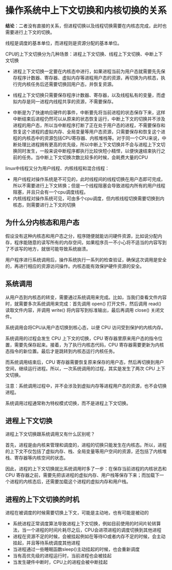 # 操作系统中上下文切换和内核切换的关系

**结论**：二者没有直接的关系，但进程切换以及线程切换需要在内核态完成，此时也需要进行上下文的切换。



线程是调度的基本单位，而进程则是资源分配的基本单位。



CPU的上下文切换分为几种场景：进程上下文切换、线程上下文切换、中断上下文切换



* 进程上下文切换一定要在内核态中进行，如果进程当前为用户态就需要先先保存程序计数器、寄存器、虚拟内存等进程用户态的资源，再切换为内核态，执行完内核任务后还需要切换回用户态，并恢复资源。

* 线程上下文切换只需要保存程序计数器、寄存器，以及线程私有的变量，而虚拟内存是同一进程内线程共享的资源，不需要保存。

* 中断是为了快速响应硬件的事件，中断要先将当前进程的状态保存下来，这样中断结束后进程仍然可以从原来的状态恢复运行，中断上下文的切换并不涉及进程的用户态，所以当中断程序打断了正在处于用户态的进程，不需要保存和恢复这个进程的虚拟内存、全局变量等用户态资源，只需要保存和恢复这个进程的内核态中的资源包括CPU寄存器、内核堆栈等。对于同一个CPU来说，中断处理比进程拥有更高的优先级，所以中断上下文切换并不会与进程上下文切换同时发生，一般来说中断程序都执行比较快短小精悍，以便快速结束执行之前的任务。当中断上下文切换次数比较多的时候，会耗费大量的CPU



linux中线程又分为用户线程、内核线程和混合线程：

* 用户线程对操作系统是不可见的，此时线程间的线程切换在用户态即可完成，所以不需要进行上下文转换；但是一个线程阻塞会导致进程内所有的用户线程阻塞，并且只会有一个cpu调度线程。
* 内核线程对操作系统可见，可由多个cpu调度，但内核线程切换需要切换到内核态，则需要进行上下文的切换



## 为什么分内核态和用户态

假设没有这种内核态和用户态之分，程序随便就能访问硬件资源，比如说分配内存，程序能随意的读写所有的内存空间，如果程序员一不小心将不适当的内容写到了不该写的地方，就很可能导致系统崩溃。

用户程序进行系统调用后，操作系统执行一系列的检查验证，确保这次调用是安全的，再进行相应的资源访问操作。内核态能有效保护硬件资源的安全。



## 系统调用

从用户态到内核态的转变，需要通过系统调用来完成。比如，当我们查看文件内容时，就需要多次系统调用来完成：首先调用 open() 打开文件，然后调用 read() 读取文件内容，并调用 write() 将内容写到标准输出，最后再调用 close() 关闭文件。

系统调用会将CPU从用户态切换到核心态，以便 CPU 访问受到保护的内核内存。

系统调用的过程会发生 CPU 上下文的切换，CPU 寄存器里原来用户态的指令位置，需要先保存起来。接着，为了执行内核态代码，CPU 寄存器需要更新为内核态指令的新位置。最后才是跳转到内核态运行内核任务。

而系统调用结束后，CPU 寄存器需要恢复原来保存的用户态，然后再切换到用户空间，继续运行进程。所以，一次系统调用的过程，其实是发生了两次 CPU 上下文切换。

注意：系统调用过程中，并不会涉及到虚拟内存等进程用户态的资源，也不会切换进程。

系统调用过程通常称为特权模式切换，而不是进程上下文切换。



## 进程上下文切换

进程上下文切换跟系统调用又有什么区别呢？

首先，进程是由内核来管理和调度的，进程的切换只能发生在内核态。所以，进程的上下文不仅包括了虚拟内存、栈、全局变量等用户空间的资源，还包括了内核堆栈、寄存器等内核空间的状态。

因此，进程的上下文切换就比系统调用时多了一步：在保存当前进程的内核状态和 CPU 寄存器之前，需要先把该进程的虚拟内存、用户栈等保存下来；而加载下一个进程的内核态后，还需要加载这个进程的虚拟内存和用户栈。



## 进程的上下文切换的时机

进程在被调度的时候需要切换上下文，可能是主动地，也有可能是被动的

- 系统进程正常调度算法导致进程上下文切换，例如目前使用的时间片轮转算法，当一个进程的时间片耗尽之后，CPU会进项进程的调度切换到其他进程
- 进程在资源不足的时候，会被挂起例如在等待IO或者内存不足的时候，会主动挂起，并且等待系统调度其他进程
- 当进程通过一些睡眠函数sleep()主动挂起的时候，也会重新调度
- 当有高优先级的进程运行时，当前进程也会被挂起
- 当发生硬件中断时，CPU上的进程会被中断挂起

